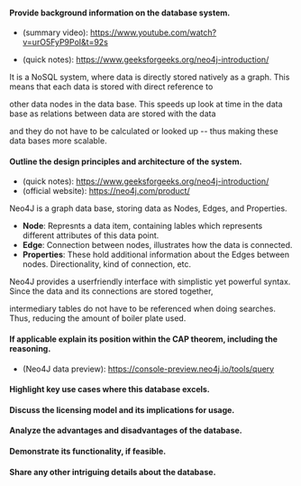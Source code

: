 #### Provide background information on the database system.

- (summary video): https://www.youtube.com/watch?v=urO5FyP9PoI&t=92s

- (quick notes): https://www.geeksforgeeks.org/neo4j-introduction/

It is a NoSQL system, where data is directly stored natively as a graph. This means that each data is stored with direct reference to 

other data nodes in the data base. This speeds up look at time in the data base as relations between data are stored with the data 

and they do not have to be calculated or looked up -- thus making these data bases more scalable. 

#### Outline the design principles and architecture of the system.

- (quick notes): https://www.geeksforgeeks.org/neo4j-introduction/
- (official website): https://neo4j.com/product/

Neo4J is a graph data base, storing data as Nodes, Edges, and Properties. 
- **Node**: Represnts a data item, containing lables which represents different attributes of this data point. 
- **Edge**: Connection between nodes, illustrates how the data is connected. 
- **Properties**: These hold additional information about the Edges between nodes. Directionality, kind of connection, etc. 

Neo4J provides a userfriendly interface with simplistic yet powerful syntax. Since the data and its connections are stored together,

intermediary tables do not have to be referenced when doing searches. Thus, reducing the amount of boiler plate used. 


#### If applicable explain its position within the CAP theorem, including the reasoning.
- (Neo4J data preview): https://console-preview.neo4j.io/tools/query
#### Highlight key use cases where this database excels.



#### Discuss the licensing model and its implications for usage.
#### Analyze the advantages and disadvantages of the database.
#### Demonstrate its functionality, if feasible.
#### Share any other intriguing details about the database.
